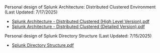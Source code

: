 Personal design of Splunk Architecture: Distributed Clustered Environment (Last Updated: 7/17/2025)

* [Splunk Architecture - Distributed Clustered (High Level Version).pdf](https://github.com/user-attachments/files/21281795/Splunk.Architecture.-.Distributed.Clustered.v2.pdf)
* [Splunk Architecture - Distributed Clustered (Detailed Version).pdf](https://github.com/user-attachments/files/21240735/Splunk.Architecture.-.Distributed.Clustered.pdf)

Personal design of Splunk Directory Structure (Last Updated: 7/15/2025)

* [Splunk Directory Structure.pdf](https://github.com/user-attachments/files/21240780/Splunk.Directory.Structure.pdf)
